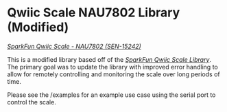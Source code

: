 Qwiic Scale NAU7802 Library (Modified)
===========================================================
[*SparkFun Qwiic Scale - NAU7802 (SEN-15242)*](https://www.sparkfun.com/products/15242)

This is a modified library based off of the [*SparkFun Qwiic Scale Library*](https://github.com/sparkfun/SparkFun_Qwiic_Scale_NAU7802_Arduino_Library). The primary goal was to update the library with improved error handling to allow for remotely controlling and monitoring the scale over long periods of time. 

Please see the /examples for an example use case using the serial port to control the scale.

